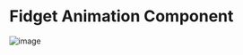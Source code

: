 # Fidget Animation Component

![image](https://user-images.githubusercontent.com/11204068/130782062-45c790e4-0e29-4b8b-acaa-d4f79439406f.png)
